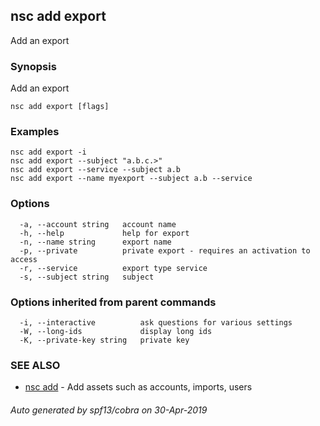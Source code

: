 ## nsc add export

Add an export

### Synopsis

Add an export

```
nsc add export [flags]
```

### Examples

```
nsc add export -i
nsc add export --subject "a.b.c.>"
nsc add export --service --subject a.b
nsc add export --name myexport --subject a.b --service
```

### Options

```
  -a, --account string   account name
  -h, --help             help for export
  -n, --name string      export name
  -p, --private          private export - requires an activation to access
  -r, --service          export type service
  -s, --subject string   subject
```

### Options inherited from parent commands

```
  -i, --interactive          ask questions for various settings
  -W, --long-ids             display long ids
  -K, --private-key string   private key
```

### SEE ALSO

* [nsc add](nsc_add.md)	 - Add assets such as accounts, imports, users

###### Auto generated by spf13/cobra on 30-Apr-2019

